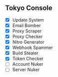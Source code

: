 ## Tokyo Console

- [x] Update System
- [x] Email Bomber
- [x] Proxy Scraper
- [x] Proxy Checker
- [x] Nitro Generator
- [x] Webhook Spammer
- [x] Build Stealer
- [x] Token Checker
- [ ] Account Nuker
- [ ] Server Nuker

